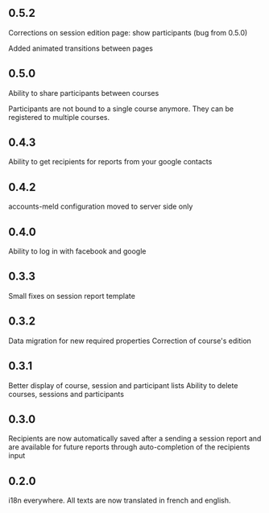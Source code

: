 ## 0.5.2
Corrections on session edition page: show participants (bug from 0.5.0)

Added animated transitions between pages

## 0.5.0
Ability to share participants between courses

Participants are not bound to a single course anymore. They can be registered to
multiple courses.

## 0.4.3
Ability to get recipients for reports from your google contacts

## 0.4.2
accounts-meld configuration moved to server side only

## 0.4.0
Ability to log in with facebook and google

## 0.3.3
Small fixes on session report template

## 0.3.2
Data migration for new required properties
Correction of course's edition

## 0.3.1
Better display of course, session and participant lists
Ability to delete courses, sessions and participants

## 0.3.0
Recipients are now automatically saved after a sending a session report and are
available for future reports through auto-completion of the recipients input

## 0.2.0
i18n everywhere. All texts are now translated in french and english.
